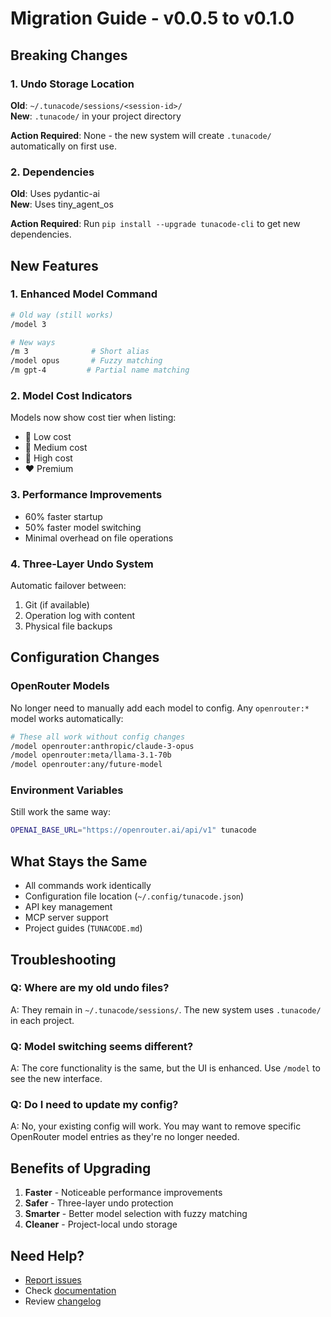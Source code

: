 # Migration Guide - v0.0.5 to v0.1.0

## Breaking Changes

### 1. Undo Storage Location
**Old**: `~/.tunacode/sessions/<session-id>/`  
**New**: `.tunacode/` in your project directory

**Action Required**: None - the new system will create `.tunacode/` automatically on first use.

### 2. Dependencies
**Old**: Uses pydantic-ai  
**New**: Uses tiny_agent_os

**Action Required**: Run `pip install --upgrade tunacode-cli` to get new dependencies.

## New Features

### 1. Enhanced Model Command
```bash
# Old way (still works)
/model 3

# New ways
/m 3              # Short alias
/model opus       # Fuzzy matching
/m gpt-4         # Partial name matching
```

### 2. Model Cost Indicators
Models now show cost tier when listing:
- 💚 Low cost
- 💛 Medium cost  
- 🧡 High cost
- ❤️ Premium

### 3. Performance Improvements
- 60% faster startup
- 50% faster model switching
- Minimal overhead on file operations

### 4. Three-Layer Undo System
Automatic failover between:
1. Git (if available)
2. Operation log with content
3. Physical file backups

## Configuration Changes

### OpenRouter Models
No longer need to manually add each model to config. Any `openrouter:*` model works automatically:

```bash
# These all work without config changes
/model openrouter:anthropic/claude-3-opus
/model openrouter:meta/llama-3.1-70b
/model openrouter:any/future-model
```

### Environment Variables
Still work the same way:
```bash
OPENAI_BASE_URL="https://openrouter.ai/api/v1" tunacode
```

## What Stays the Same

- All commands work identically
- Configuration file location (`~/.config/tunacode.json`)
- API key management
- MCP server support
- Project guides (`TUNACODE.md`)

## Troubleshooting

### Q: Where are my old undo files?
A: They remain in `~/.tunacode/sessions/`. The new system uses `.tunacode/` in each project.

### Q: Model switching seems different?
A: The core functionality is the same, but the UI is enhanced. Use `/model` to see the new interface.

### Q: Do I need to update my config?
A: No, your existing config will work. You may want to remove specific OpenRouter model entries as they're no longer needed.

## Benefits of Upgrading

1. **Faster** - Noticeable performance improvements
2. **Safer** - Three-layer undo protection  
3. **Smarter** - Better model selection with fuzzy matching
4. **Cleaner** - Project-local undo storage

## Need Help?

- [Report issues](https://github.com/larock22/tunacode/issues)
- Check [documentation](https://github.com/larock22/tunacode)
- Review [changelog](CHANGES_SUMMARY.md)
